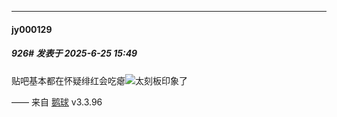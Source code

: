 ﻿
*****

####  jy000129  
##### 926#       发表于 2025-6-25 15:49

贴吧基本都在怀疑绯红会吃瘪<img src="https://static.stage1st.com/image/smiley/face2017/037.png" referrerpolicy="no-referrer">太刻板印象了

—— 来自 [鹅球](https://www.pgyer.com/GcUxKd4w) v3.3.96

